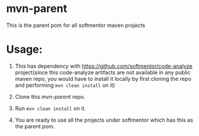 mvn-parent
==========

This is the parent pom for all softmentor maven projects

Usage:
======
1) This has dependency with https://github.com/softmentor/code-analyze project(since this code-analyze artifacts are not available in any public maven repo, you would have to install it locally by first cloning the repo and performing `mvn clean install` on it)

2) Clone this *mvn-parent* repo.

3) Run `mvn clean install` on it.

4) You are ready to use all the projects under softmentor which has this as the parent pom.
